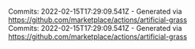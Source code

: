 Commits: 2022-02-15T17:29:09.541Z - Generated via https://github.com/marketplace/actions/artificial-grass
<br>
Commits: 2022-02-15T17:29:09.541Z - Generated via https://github.com/marketplace/actions/artificial-grass
<br>
